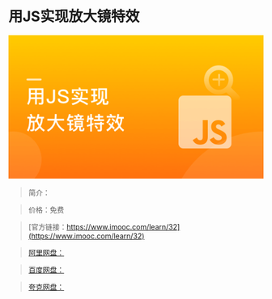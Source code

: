 # 用JS实现放大镜特效

![img](../../assets/5fe442db0001516105400304.jpg)

> 简介：

> 价格：免费

> [官方链接：https://www.imooc.com/learn/32](https://www.imooc.com/learn/32)

> [阿里网盘：]()

> [百度网盘：]()

> [夸克网盘：]()

